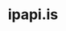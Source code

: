 ---
codehost: https://github.com/https://github.com/ipapi-is
logohandle: ipapiis
sort: ipapiis
title: ipapi.is
website: https://ipapi.is/
---